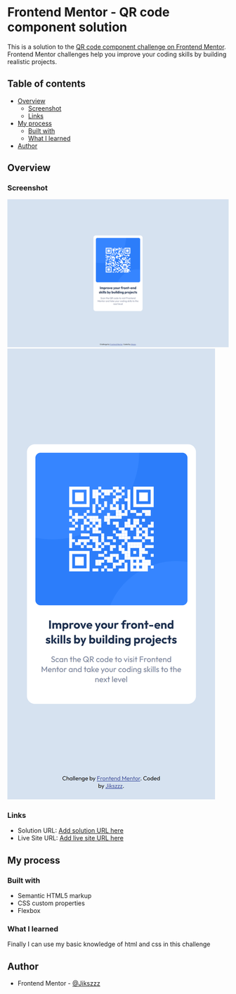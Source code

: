 # Frontend Mentor - QR code component solution

This is a solution to the [QR code component challenge on Frontend Mentor](https://www.frontendmentor.io/challenges/qr-code-component-iux_sIO_H). Frontend Mentor challenges help you improve your coding skills by building realistic projects.

## Table of contents

- [Overview](#overview)
  - [Screenshot](#screenshot)
  - [Links](#links)
- [My process](#my-process)
  - [Built with](#built-with)
  - [What I learned](#what-i-learned)
- [Author](#author)

## Overview

### Screenshot

![](./screenshot/desktop.png)
![](./screenshot/mobile.png)

### Links

- Solution URL: [Add solution URL here](https://github.com/Jikszzz/qr-code-component-main)
- Live Site URL: [Add live site URL here](https://jikszzz.github.io/qr-code-component-main/)

## My process

### Built with

- Semantic HTML5 markup
- CSS custom properties
- Flexbox

### What I learned

Finally I can use my basic knowledge of html and css in this challenge

## Author

- Frontend Mentor - [@Jikszzz](https://www.frontendmentor.io/profile/Jikszzz)
